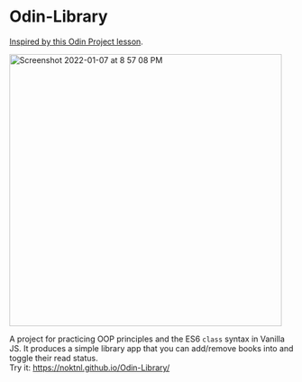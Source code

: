 # Odin-Library

[Inspired by this Odin Project lesson](https://www.theodinproject.com/paths/full-stack-javascript/courses/javascript/lessons/library).

<img width="483" alt="Screenshot 2022-01-07 at 8 57 08 PM" src="https://user-images.githubusercontent.com/94875599/148606394-65538ca1-ce0f-4d97-9303-f5dc9e8fc1f0.png">

A project for practicing OOP principles and the ES6 `class` syntax in Vanilla JS. It produces a simple library app that you can add/remove books into and toggle their read status.\
Try it: https://noktnl.github.io/Odin-Library/
